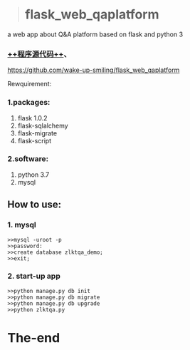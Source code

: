


> # flask_web_qaplatform
a web app about Q&amp;A platform based on flask and python 3

### [++程序源代码++](https://github.com/wake-up-smiling/flask_web_qaplatform)、

https://github.com/wake-up-smiling/flask_web_qaplatform

Rewquirement:

### 1.packages:
1. flask 1.0.2
2. flask-sqlalchemy
3. flask-migrate
4. flask-script
### 2.software:
1. python 3.7
2. mysql


## How to use:
### 1. mysql
```
>>mysql -uroot -p
>>password:
>>create database zlktqa_demo;
>>exit;
```

### 2. start-up app
```
>>python manage.py db init
>>python manage.py db migrate
>>python manage.py db upgrade
>>python zlktqa.py
```

# The-end




